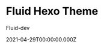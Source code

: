 ---
title: Fluid Hexo Theme
github: https://github.com/fluid-dev/hexo-theme-fluid
demo: https://hexo.fluid-dev.com/
license: MIT
author: Fluid-dev
author_link: ''
author_twitter: ''
date: 2021-04-29T00:00:00.000Z
ssg:
  - Hexo
cms: null
css: null
category: null
description: An elegant Material-Design theme for Hexo.
draft: false
publish_date: '2018-10-14T15:26:24Z'
update_date: '2022-12-13T13:12:48Z'
github_star: 5433
github_fork: 1016
---